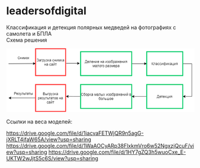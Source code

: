 # leadersofdigital
Классификация и детекция полярных медведей на фотографиях с самолета и БПЛА    
Схема решения    

![Алгоритм](https://raw.githubusercontent.com/danil31219as/leadersofdigital/main/algorithm.png)

Ссылки на веса моделей:

https://drive.google.com/file/d/1iacvaFETWjQR9n5agG-jXRLT4jfaW65A/view?usp=sharing
https://drive.google.com/file/d/1WaAOCyARp38FlxkmVro6w52NgxzjQcuF/view?usp=sharing
https://drive.google.com/file/d/1HY7gZQ3h5wuoCxe_E-UKTW2wJjtS5c6S/view?usp=sharing
